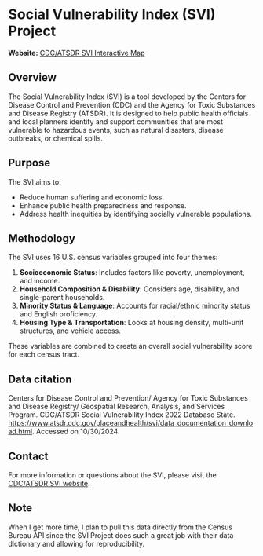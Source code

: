 # Social Vulnerability Index (SVI) Project

**Website:** [CDC/ATSDR SVI Interactive Map](https://www.atsdr.cdc.gov/placeandhealth/svi/index.html)

## Overview
The Social Vulnerability Index (SVI) is a tool developed by the Centers for Disease Control and Prevention (CDC) and the Agency for Toxic Substances and Disease Registry (ATSDR). It is designed to help public health officials and local planners identify and support communities that are most vulnerable to hazardous events, such as natural disasters, disease outbreaks, or chemical spills.

## Purpose
The SVI aims to:
- Reduce human suffering and economic loss.
- Enhance public health preparedness and response.
- Address health inequities by identifying socially vulnerable populations.

## Methodology
The SVI uses 16 U.S. census variables grouped into four themes:
1. **Socioeconomic Status**: Includes factors like poverty, unemployment, and income.
2. **Household Composition & Disability**: Considers age, disability, and single-parent households.
3. **Minority Status & Language**: Accounts for racial/ethnic minority status and English proficiency.
4. **Housing Type & Transportation**: Looks at housing density, multi-unit structures, and vehicle access.

These variables are combined to create an overall social vulnerability score for each census tract.

## Data citation
Centers for Disease Control and Prevention/ Agency for Toxic Substances and Disease Registry/ Geospatial Research, Analysis, and Services Program. CDC/ATSDR Social Vulnerability Index 2022
  Database State. https://www.atsdr.cdc.gov/placeandhealth/svi/data_documentation_download.html. Accessed on 10/30/2024.

## Contact
For more information or questions about the SVI, please visit the [CDC/ATSDR SVI website](https://www.atsdr.cdc.gov/placeandhealth/svi/index.html).

## Note
When I get more time, I plan to pull this data directly from the Census Bureau API since the SVI Project does such a great job with their data dictionary and allowing for reproducibility.
